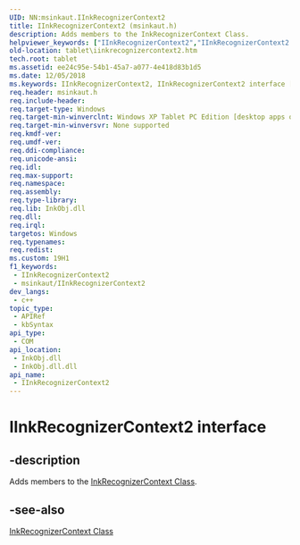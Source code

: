 ```yaml
---
UID: NN:msinkaut.IInkRecognizerContext2
title: IInkRecognizerContext2 (msinkaut.h)
description: Adds members to the InkRecognizerContext Class.
helpviewer_keywords: ["IInkRecognizerContext2","IInkRecognizerContext2 interface [Tablet PC]","IInkRecognizerContext2 interface [Tablet PC]","described","ee24c95e-54b1-45a7-a077-4e418d83b1d5","msinkaut/IInkRecognizerContext2","tablet.iinkrecognizercontext2"]
old-location: tablet\iinkrecognizercontext2.htm
tech.root: tablet
ms.assetid: ee24c95e-54b1-45a7-a077-4e418d83b1d5
ms.date: 12/05/2018
ms.keywords: IInkRecognizerContext2, IInkRecognizerContext2 interface [Tablet PC], IInkRecognizerContext2 interface [Tablet PC],described, ee24c95e-54b1-45a7-a077-4e418d83b1d5, msinkaut/IInkRecognizerContext2, tablet.iinkrecognizercontext2
req.header: msinkaut.h
req.include-header: 
req.target-type: Windows
req.target-min-winverclnt: Windows XP Tablet PC Edition [desktop apps only]
req.target-min-winversvr: None supported
req.kmdf-ver: 
req.umdf-ver: 
req.ddi-compliance: 
req.unicode-ansi: 
req.idl: 
req.max-support: 
req.namespace: 
req.assembly: 
req.type-library: 
req.lib: InkObj.dll
req.dll: 
req.irql: 
targetos: Windows
req.typenames: 
req.redist: 
ms.custom: 19H1
f1_keywords:
 - IInkRecognizerContext2
 - msinkaut/IInkRecognizerContext2
dev_langs:
 - c++
topic_type:
 - APIRef
 - kbSyntax
api_type:
 - COM
api_location:
 - InkObj.dll
 - InkObj.dll.dll
api_name:
 - IInkRecognizerContext2
---
```


# IInkRecognizerContext2 interface


## -description

Adds members to the <a href="https://docs.microsoft.com/windows/desktop/tablet/inkrecognizercontext-class">InkRecognizerContext Class</a>.

## -see-also

<a href="https://docs.microsoft.com/windows/desktop/tablet/inkrecognizercontext-class">InkRecognizerContext Class</a>

